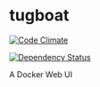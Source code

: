 tugboat
=======

[![Code Climate](https://codeclimate.com/github/randywallace/tugboat.png)](https://codeclimate.com/github/randywallace/tugboat)

[![Dependency Status](https://gemnasium.com/randywallace/tugboat.png)](https://gemnasium.com/randywallace/tugboat)


A Docker Web UI
